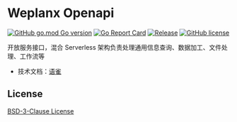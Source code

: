 # Weplanx Openapi

[![GitHub go.mod Go version](https://img.shields.io/github/go-mod/go-version/weplanx/openapi?style=flat-square)](https://github.com/weplanx/openapi)
[![Go Report Card](https://goreportcard.com/badge/github.com/weplanx/openapi?style=flat-square)](https://goreportcard.com/report/github.com/weplanx/openapi)
[![Release](https://img.shields.io/github/v/release/weplanx/openapi.svg?style=flat-square)](https://github.com/weplanx/openapi)
[![GitHub license](https://img.shields.io/github/license/weplanx/openapi?style=flat-square)](https://raw.githubusercontent.com/weplanx/openapi/main/LICENSE)

开放服务接口，混合 Serverless 架构负责处理通用信息查询、数据加工、文件处理、工作流等

- 技术文档：[语雀](https://www.yuque.com/kainonly/weplanx/openapi)

## License

[BSD-3-Clause License](https://github.com/weplanx/openapi/blob/main/LICENSE)